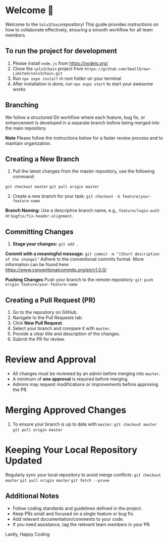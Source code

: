 # Welcome  👋
Welcome to the `Valu3Chain`repository! 
This guide provides instructions on how to collaborate effectively, 
ensuring a smooth workflow for all team members


## To run the project for development

1. Please install `node.js` from https://nodejs.org/
2. Clone the `valu3chain` project from `https://github.com/SmallGrowr-Limited/valu3chain.git`
3. Run `npx expo install` in root folder on your terminal
4. After installation is done, run `npx expo start` to start your awesome works

## Branching
We follow a structured Git workflow where each feature, bug fix, or enhancement is developed 
in a separate branch before being merged into the main repository.

**Note**
Please follow the instructions below for a faster review process and to maintain organization.

## Creating a New Branch
1. Pull the latest changes from the master repository, use the following command:

`git checkout master`
`git pull origin master`

2. Create a new branch for your task:
`git checkout -b feature/your-feature-name`

**Branch Naming:** 
Use a descriptive branch name, e.g., `feature/login-auth` or `bugfix/fix-header-alignment`.

## Committing Changes

 1. **Stage your changes:**
`git add .`

**Commit with a meaningful message:**
`git commit -m "[Short description of the change]"`
Adhere to the conventional commits format. More information can be found here: https://www.conventionalcommits.org/en/v1.0.0/

**Pushing Changes**
Push your branch to the remote repository:
`git push origin feature/your-feature-name`

## Creating a Pull Request (PR)
1. Go to the repository on GitHub.
2. Navigate to the Pull Requests tab.
3. Click **New Pull Request**.
4. Select your branch and compare it with `master`.
5. Provide a clear title and description of the changes.
6. Submit the PR for review.

# Review and Approval
- All changes must be reviewed by an admin before merging into `master`.
- A minimum of **one approval** is required before merging.
- Admins may request modifications or improvements before approving the PR.

# Merging Approved Changes
1. To ensure your branch is up to date with `master`:
`git checkout master`
`git pull origin master`

# Keeping Your Local Repository Updated
Regularly sync your local repository to avoid merge conflicts:
`git checkout master`
`git pull origin master`
`git fetch --prune`

## Additional Notes
- Follow coding standards and guidelines defined in the project.
- Keep PRs small and focused on a single feature or bug fix.
- Add relevant documentation/comments to your code.
- If you need assistance, tag the relevant team members in your PR.

Lastly, Happy Coding


